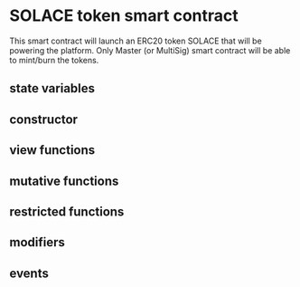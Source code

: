 # SOLACE token smart contract
This smart contract will launch an ERC20 token SOLACE that will be powering the platform. Only Master (or MultiSig) smart contract will be able to mint/burn the tokens.

## state variables

## constructor

## view functions

## mutative functions

## restricted functions

## modifiers

## events
